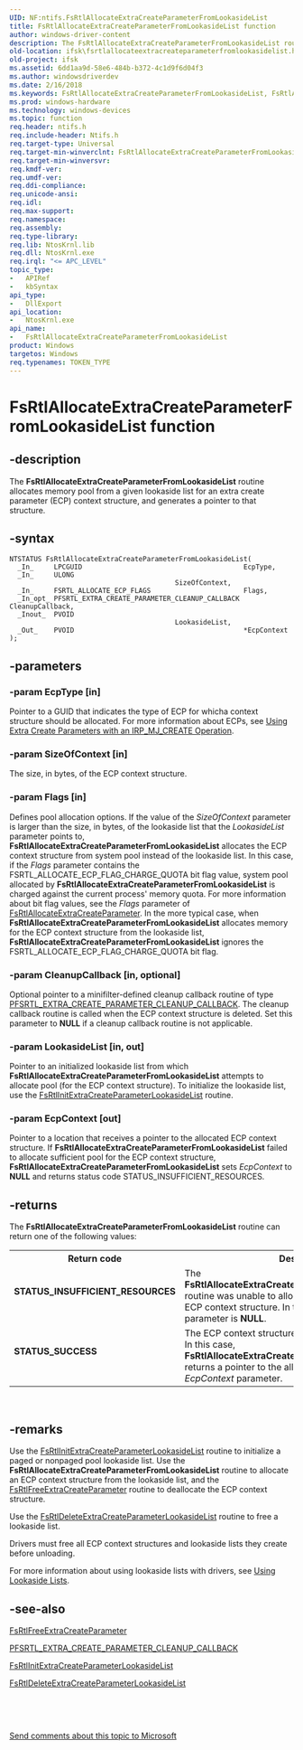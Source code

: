 ```yaml
---
UID: NF:ntifs.FsRtlAllocateExtraCreateParameterFromLookasideList
title: FsRtlAllocateExtraCreateParameterFromLookasideList function
author: windows-driver-content
description: The FsRtlAllocateExtraCreateParameterFromLookasideList routine allocates memory pool from a given lookaside list for an extra create parameter (ECP) context structure, and generates a pointer to that structure.
old-location: ifsk\fsrtlallocateextracreateparameterfromlookasidelist.htm
old-project: ifsk
ms.assetid: 6dd1aa9d-58e6-484b-b372-4c1d9f6d04f3
ms.author: windowsdriverdev
ms.date: 2/16/2018
ms.keywords: FsRtlAllocateExtraCreateParameterFromLookasideList, FsRtlAllocateExtraCreateParameterFromLookasideList routine [Installable File System Drivers], fsrtlref_c85ee3ff-e71f-4c6e-bc37-4187cad9855f.xml, ifsk.fsrtlallocateextracreateparameterfromlookasidelist, ntifs/FsRtlAllocateExtraCreateParameterFromLookasideList
ms.prod: windows-hardware
ms.technology: windows-devices
ms.topic: function
req.header: ntifs.h
req.include-header: Ntifs.h
req.target-type: Universal
req.target-min-winverclnt: FsRtlAllocateExtraCreateParameterFromLookasideList is available starting with Windows Vista.
req.target-min-winversvr: 
req.kmdf-ver: 
req.umdf-ver: 
req.ddi-compliance: 
req.unicode-ansi: 
req.idl: 
req.max-support: 
req.namespace: 
req.assembly: 
req.type-library: 
req.lib: NtosKrnl.lib
req.dll: NtosKrnl.exe
req.irql: "<= APC_LEVEL"
topic_type:
-	APIRef
-	kbSyntax
api_type:
-	DllExport
api_location:
-	NtosKrnl.exe
api_name:
-	FsRtlAllocateExtraCreateParameterFromLookasideList
product: Windows
targetos: Windows
req.typenames: TOKEN_TYPE
---
```


# FsRtlAllocateExtraCreateParameterFromLookasideList function


## -description


The <b>FsRtlAllocateExtraCreateParameterFromLookasideList</b> routine allocates memory pool from a given lookaside list for an extra create parameter (ECP) context structure, and generates a pointer to that structure.


## -syntax


````
NTSTATUS FsRtlAllocateExtraCreateParameterFromLookasideList(
  _In_     LPCGUID                                        EcpType,
  _In_     ULONG                                          SizeOfContext,
  _In_     FSRTL_ALLOCATE_ECP_FLAGS                       Flags,
  _In_opt_ PFSRTL_EXTRA_CREATE_PARAMETER_CLEANUP_CALLBACK CleanupCallback,
  _Inout_  PVOID                                          LookasideList,
  _Out_    PVOID                                          *EcpContext
);
````


## -parameters




### -param EcpType [in]

Pointer to a GUID that indicates the type of ECP for whicha context structure should be allocated. For more information about ECPs, see <a href="https://msdn.microsoft.com/e32aeec6-1a0a-4d21-8358-89d9fc0a15eb">Using Extra Create Parameters with an IRP_MJ_CREATE Operation</a>.


### -param SizeOfContext [in]

The size, in bytes, of the ECP context structure. 


### -param Flags [in]

Defines pool allocation options. If the value of the <i>SizeOfContext</i> parameter is larger than the size, in bytes, of the lookaside list that the <i>LookasideList</i> parameter points to, <b>FsRtlAllocateExtraCreateParameterFromLookasideList</b> allocates the ECP context structure from system pool instead of the lookaside list. In this case, if the <i>Flags</i> parameter contains the FSRTL_ALLOCATE_ECP_FLAG_CHARGE_QUOTA bit flag value, system pool allocated by <b>FsRtlAllocateExtraCreateParameterFromLookasideList</b> is charged against the current process' memory quota. For more information about bit flag values, see the <i>Flags</i> parameter of <a href="..\ntifs\nf-ntifs-fsrtlallocateextracreateparameter.md">FsRtlAllocateExtraCreateParameter</a>. In the more typical case, when <b>FsRtlAllocateExtraCreateParameterFromLookasideList</b> allocates memory for the ECP context structure from the lookaside list, <b>FsRtlAllocateExtraCreateParameterFromLookasideList</b> ignores the FSRTL_ALLOCATE_ECP_FLAG_CHARGE_QUOTA bit flag. 


### -param CleanupCallback [in, optional]

Optional pointer to a minifilter-defined cleanup callback routine of type <a href="..\ntifs\nc-ntifs-pfsrtl_extra_create_parameter_cleanup_callback.md">PFSRTL_EXTRA_CREATE_PARAMETER_CLEANUP_CALLBACK</a>. The cleanup callback routine is called when the ECP context structure is deleted. Set this parameter to <b>NULL</b> if a cleanup callback routine is not applicable.


### -param LookasideList [in, out]

Pointer to an initialized lookaside list from which <b>FsRtlAllocateExtraCreateParameterFromLookasideList</b> attempts to allocate pool (for the ECP context structure). To initialize the lookaside list, use the <a href="..\ntifs\nf-ntifs-fsrtlinitextracreateparameterlookasidelist.md">FsRtlInitExtraCreateParameterLookasideList</a> routine. 


### -param EcpContext [out]

Pointer to a location that receives a pointer to the allocated ECP context structure. If <b>FsRtlAllocateExtraCreateParameterFromLookasideList</b> failed to allocate sufficient pool for the ECP context structure, <b>FsRtlAllocateExtraCreateParameterFromLookasideList</b> sets <i>EcpContext </i>to <b>NULL</b> and returns status code STATUS_INSUFFICIENT_RESOURCES.


## -returns



The <b>FsRtlAllocateExtraCreateParameterFromLookasideList</b> routine can return one of the following values:

<table>
<tr>
<th>Return code</th>
<th>Description</th>
</tr>
<tr>
<td width="40%">
<dl>
<dt><b>STATUS_INSUFFICIENT_RESOURCES</b></dt>
</dl>
</td>
<td width="60%">
The <b>FsRtlAllocateExtraCreateParameterFromLookasideList</b> routine was unable to allocate sufficient memory for an ECP context structure. In this case, the <i>EcpContext </i>parameter is <b>NULL</b>. 

</td>
</tr>
<tr>
<td width="40%">
<dl>
<dt><b>STATUS_SUCCESS</b></dt>
</dl>
</td>
<td width="60%">
The ECP context structure was successfully allocated. In this case, <b>FsRtlAllocateExtraCreateParameterFromLookasideList</b> returns a pointer to the allocated structure in the <i>EcpContext </i>parameter. 

</td>
</tr>
</table>
 




## -remarks



Use the <a href="..\ntifs\nf-ntifs-fsrtlinitextracreateparameterlookasidelist.md">FsRtlInitExtraCreateParameterLookasideList</a> routine to initialize a paged or nonpaged pool lookaside list. Use the <b>FsRtlAllocateExtraCreateParameterFromLookasideList</b> routine to allocate an ECP context structure from the lookaside list, and the <a href="..\ntifs\nf-ntifs-fsrtlfreeextracreateparameter.md">FsRtlFreeExtraCreateParameter</a> routine to deallocate the ECP context structure.

Use the <a href="..\ntifs\nf-ntifs-fsrtldeleteextracreateparameterlookasidelist.md">FsRtlDeleteExtraCreateParameterLookasideList</a> routine to free a lookaside list.

Drivers must free all ECP context structures and lookaside lists they create before unloading.

For more information about using lookaside lists with drivers, see <a href="https://msdn.microsoft.com/library/windows/hardware/ff565416">Using Lookaside Lists</a>.




## -see-also

<a href="..\ntifs\nf-ntifs-fsrtlfreeextracreateparameter.md">FsRtlFreeExtraCreateParameter</a>



<a href="..\ntifs\nc-ntifs-pfsrtl_extra_create_parameter_cleanup_callback.md">PFSRTL_EXTRA_CREATE_PARAMETER_CLEANUP_CALLBACK</a>



<a href="..\ntifs\nf-ntifs-fsrtlinitextracreateparameterlookasidelist.md">FsRtlInitExtraCreateParameterLookasideList</a>



<a href="..\ntifs\nf-ntifs-fsrtldeleteextracreateparameterlookasidelist.md">FsRtlDeleteExtraCreateParameterLookasideList</a>



 

 

<a href="mailto:wsddocfb@microsoft.com?subject=Documentation%20feedback [ifsk\ifsk]:%20FsRtlAllocateExtraCreateParameterFromLookasideList routine%20 RELEASE:%20(2/16/2018)&amp;body=%0A%0APRIVACY STATEMENT%0A%0AWe use your feedback to improve the documentation. We don't use your email address for any other purpose, and we'll remove your email address from our system after the issue that you're reporting is fixed. While we're working to fix this issue, we might send you an email message to ask for more info. Later, we might also send you an email message to let you know that we've addressed your feedback.%0A%0AFor more info about Microsoft's privacy policy, see http://privacy.microsoft.com/en-us/default.aspx." title="Send comments about this topic to Microsoft">Send comments about this topic to Microsoft</a>

